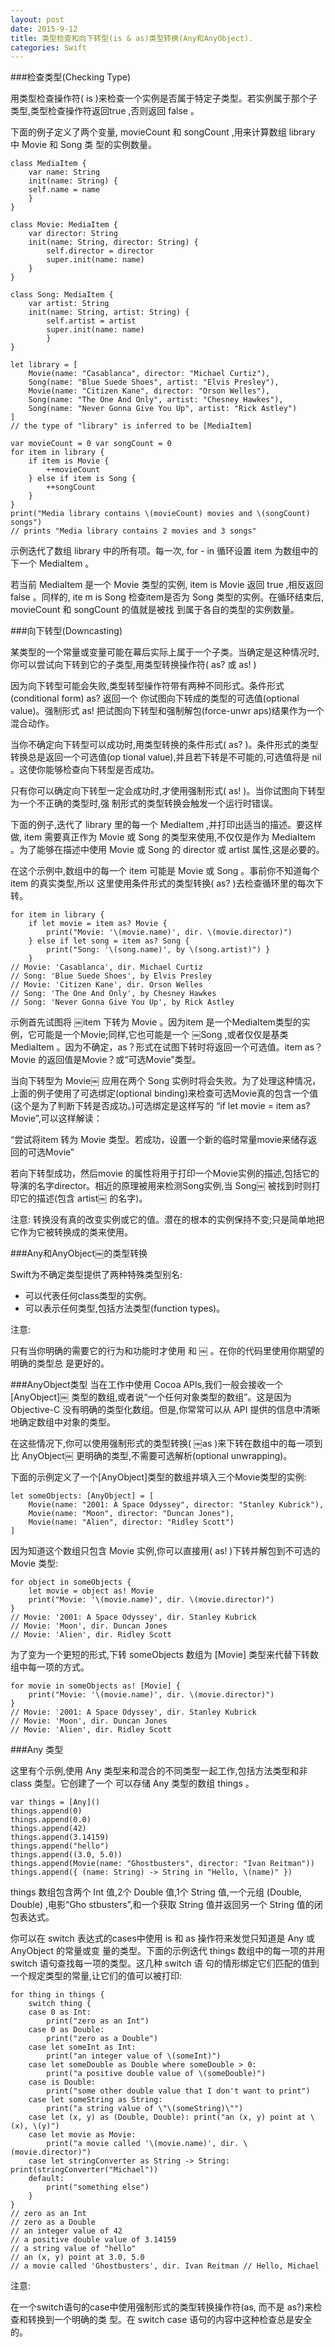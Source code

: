 ```yaml
---
layout: post
date: 2015-9-12
title: 类型检查和向下转型(is & as)类型转换(Any和AnyObject).
categories: Swift
---
```

###检查类型(Checking Type)
用类型检查操作符( is )来检查一个实例是否属于特定子类型。若实例属于那个子类型,类型检查操作符返回true ,否则返回 false 。
下面的例子定义了两个变量, movieCount 和 songCount ,用来计算数组 library 中 Movie 和 Song 类 型的实例数量。
	class MediaItem { 
		var name: String 
		init(name: String) {		self.name = name 		}	}
	class Movie: MediaItem {		var director: String		init(name: String, director: String) {			self.director = director			super.init(name: name) 
		}	}
	class Song: MediaItem {		var artist: String		init(name: String, artist: String) {			self.artist = artist			super.init(name: name) 			}	}
	let library = [		Movie(name: "Casablanca", director: "Michael Curtiz"), 
		Song(name: "Blue Suede Shoes", artist: "Elvis Presley"),
		Movie(name: "Citizen Kane", director: "Orson Welles"), 
		Song(name: "The One And Only", artist: "Chesney Hawkes"),
		Song(name: "Never Gonna Give You Up", artist: "Rick Astley")	]	// the type of "library" is inferred to be [MediaItem]
	var movieCount = 0 var songCount = 0	for item in library { 
		if item is Movie {			++movieCount		} else if item is Song {			++songCount		}	}	print("Media library contains \(movieCount) movies and \(songCount) songs") 	// prints "Media library contains 2 movies and 3 songs"

示例迭代了数组 library 中的所有项。每一次, for - in 循环设置 item 为数组中的下一个 MediaItem 。
若当前 MediaItem 是一个 Movie 类型的实例, item is Movie 返回 true ,相反返回 false 。同样的, ite m is Song 检查item是否为 Song 类型的实例。在循环结束后, movieCount 和 songCount 的值就是被找 到属于各自的类型的实例数量。
###向下转型(Downcasting)
某类型的一个常量或变量可能在幕后实际上属于一个子类。当确定是这种情况时,你可以尝试向下转到它的子类型,用类型转换操作符( as? 或 as! )
因为向下转型可能会失败,类型转型操作符带有两种不同形式。条件形式(conditional form) as? 返回一个 你试图向下转成的类型的可选值(optional value)。强制形式 as! 把试图向下转型和强制解包(force-unwr aps)结果作为一个混合动作。
当你不确定向下转型可以成功时,用类型转换的条件形式( as? )。条件形式的类型转换总是返回一个可选值(op tional value),并且若下转是不可能的,可选值将是 nil 。这使你能够检查向下转型是否成功。
只有你可以确定向下转型一定会成功时,才使用强制形式( as! )。当你试图向下转型为一个不正确的类型时,强 制形式的类型转换会触发一个运行时错误。
下面的例子,迭代了 library 里的每一个 MediaItem ,并打印出适当的描述。要这样做, item 需要真正作为 Movie 或 Song 的类型来使用,不仅仅是作为 MediaItem 。为了能够在描述中使用 Movie 或 Song 的 director 或 artist 属性,这是必要的。
在这个示例中,数组中的每一个 item 可能是 Movie 或 Song 。事前你不知道每个 item 的真实类型,所以 这里使用条件形式的类型转换( as? )去检查循环里的每次下转。

	for item in library {		if let movie = item as? Movie {			print("Movie: '\(movie.name)', dir. \(movie.director)") 
		} else if let song = item as? Song {			print("Song: '\(song.name)', by \(song.artist)") }		}	// Movie: 'Casablanca', dir. Michael Curtiz	// Song: 'Blue Suede Shoes', by Elvis Presley
	// Movie: 'Citizen Kane', dir. Orson Welles	// Song: 'The One And Only', by Chesney Hawkes 
	// Song: 'Never Gonna Give You Up', by Rick Astley
	
示例首先试图将 ￼item 下转为 Movie 。因为item 是一个MediaItem类型的实例，它可能是一个Movie;同样,它也可能是一个 ￼Song ,或者仅仅是基类MediaItem 。因为不确定，as？形式在试图下转时将返回一个可选值。item as？ Movie 的返回值是Movie？或“可选Movie”类型。
当向下转型为 Movie￼ 应用在两个 Song 实例时将会失败。为了处理这种情况，上面的例子使用了可选绑定(optional binding)来检查可选Movie真的包含一个值(这个是为了判断下转是否成功。)可选绑定是这样写的 “if let movie = item as? Movie”,可以这样解读：

“尝试将item 转为 Movie 类型。若成功，设置一个新的临时常量movie来储存返回的可选Movie”
若向下转型成功，然后movie 的属性将用于打印一个Movie实例的描述,包括它的导演的名字director。相近的原理被用来检测Song实例,当 Song￼ 被找到时则打印它的描述(包含 artist￼ 的名字)。	注意: 转换没有真的改变实例或它的值。潜在的根本的实例保持不变;只是简单地把它作为它被转换成的类来使用。



###Any和AnyObject￼的类型转换

Swift为不确定类型提供了两种特殊类型别名:
* 可以代表任何class类型的实例。* 可以表示任何类型,包括方法类型(function types)。
注意:
只有当你明确的需要它的行为和功能时才使用 和 ￼ 。在你的代码里使用你期望的明确的类型总 是更好的。
###AnyObject类型当在工作中使用 Cocoa APIs,我们一般会接收一个 [AnyObject]￼ 类型的数组,或者说“一个任何对象类型的数组”。这是因为 Objective-C 没有明确的类型化数组。但是,你常常可以从 API 提供的信息中清晰地确定数组中对象的类型。
在这些情况下,你可以使用强制形式的类型转换( ￼as )来下转在数组中的每一项到比 AnyObject￼ 更明确的类型,不需要可选解析(optional unwrapping)。
下面的示例定义了一个[AnyObject]类型的数组并填入三个Movie类型的实例:

	let someObjects: [AnyObject] = [		Movie(name: "2001: A Space Odyssey", director: "Stanley Kubrick"), 		Movie(name: "Moon", director: "Duncan Jones"),		Movie(name: "Alien", director: "Ridley Scott")	]
因为知道这个数组只包含 Movie 实例,你可以直接用( as! )下转并解包到不可选的 Movie 类型:
	for object in someObjects {		let movie = object as! Movie		print("Movie: '\(movie.name)', dir. \(movie.director)")	}	// Movie: '2001: A Space Odyssey', dir. Stanley Kubrick 
	// Movie: 'Moon', dir. Duncan Jones	// Movie: 'Alien', dir. Ridley Scott
为了变为一个更短的形式,下转 someObjects 数组为 [Movie] 类型来代替下转数组中每一项的方式。
	
	for movie in someObjects as! [Movie] {		print("Movie: '\(movie.name)', dir. \(movie.director)")	}	// Movie: '2001: A Space Odyssey', dir. Stanley Kubrick 
	// Movie: 'Moon', dir. Duncan Jones	// Movie: 'Alien', dir. Ridley Scott
###Any 类型
这里有个示例,使用 Any 类型来和混合的不同类型一起工作,包括方法类型和非 class 类型。它创建了一个 可以存储 Any 类型的数组 things 。
	var things = [Any]()	things.append(0)	things.append(0.0)	things.append(42)	things.append(3.14159)	things.append("hello")	things.append((3.0, 5.0))	things.append(Movie(name: "Ghostbusters", director: "Ivan Reitman")) 	things.append({ (name: String) -> String in "Hello, \(name)" })
things 数组包含两个 Int 值,2个 Double 值,1个 String 值,一个元组 (Double, Double) ,电影“Gho stbusters”,和一个获取 String 值并返回另一个 String 值的闭包表达式。
你可以在 switch 表达式的cases中使用 is 和 as 操作符来发觉只知道是 Any 或 AnyObject 的常量或变 量的类型。下面的示例迭代 things 数组中的每一项的并用 switch 语句查找每一项的类型。这几种 switch 语 句的情形绑定它们匹配的值到一个规定类型的常量,让它们的值可以被打印:
	for thing in things { 		switch thing { 
		case 0 as Int:			print("zero as an Int") 
		case 0 as Double:			print("zero as a Double")
		case let someInt as Int:			print("an integer value of \(someInt)")		case let someDouble as Double where someDouble > 0: 			print("a positive double value of \(someDouble)")		case is Double:			print("some other double value that I don't want to print")		case let someString as String:			print("a string value of \"\(someString)\"")		case let (x, y) as (Double, Double): print("an (x, y) point at \(x), \(y)")		case let movie as Movie:			print("a movie called '\(movie.name)', dir. \(movie.director)")		case let stringConverter as String -> String: 			print(stringConverter("Michael"))		default:			print("something else")		} 	}	// zero as an Int	// zero as a Double	// an integer value of 42	// a positive double value of 3.14159	// a string value of "hello"	// an (x, y) point at 3.0, 5.0	// a movie called 'Ghostbusters', dir. Ivan Reitman // Hello, Michael
注意:
在一个switch语句的case中使用强制形式的类型转换操作符(as, 而不是 as?)来检查和转换到一个明确的类 型。在 switch case 语句的内容中这种检查总是安全的。